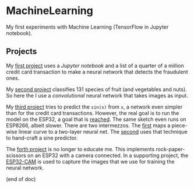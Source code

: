 # MachineLearning
My first experiments with Machine Learning (TensorFlow in Jupyter notebook).

## Projects

My [first project](creditcard/ML1CreditCard.ipynb) uses a _Jupyter notebook_ and a list of a quarter of a million credit card transaction 
to make a neural network that detects the fraudulent ones.

My [second project](fruitfind/fruitfind.ipynb) classifies 131 species of fruit (and vegetables and nuts).
So here the I use a _convolutional_ neural network that takes images as input.

My [third project](sine/sine.ipynb) tries to predict the `sin(x)` from `x`, a network even simpler than for the credit card transactions. 
However, the real goal is to run the model on the ESP32, a goal that is [reached](sine/sine32). The same sketch even runs on ESP8266, albeit slower.
There are two intermezzos. The [first](sine/piecewise-linear.ipynb) maps a piece-wise linear curve to a two-layer neural net.
The [second](piecewise-sine.ipynb) uses that technique to hand-craft a sine predictor.

The [forth project](rock-paper-scissors/rock-paper-scissors.ipynb) is no longer to educate me.
This implements rock-paper-scissors on an ESP32 with a camera connected. 
In a supporting project, the [ESP32-CAM](https://github.com/maarten-pennings/esp32cam/tree/main/rock-paper-scissors) 
is used to capture the images that we use for training the neural network.


(end of doc)
